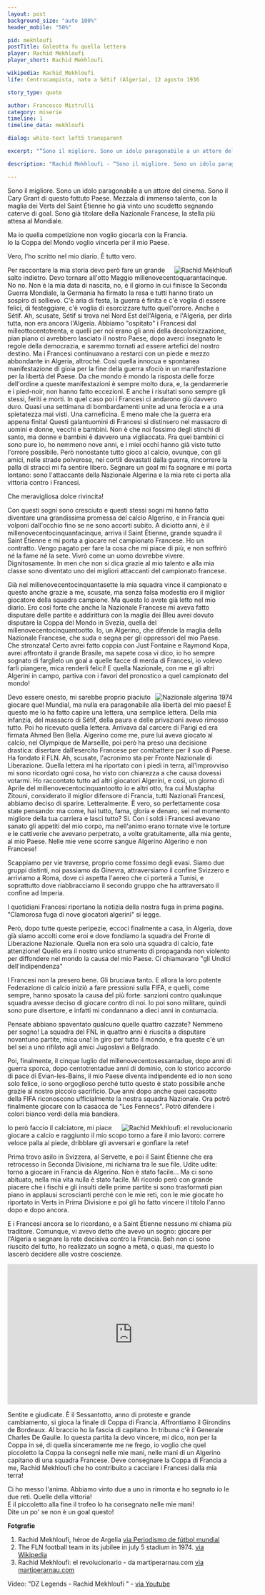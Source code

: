 ```yaml
---
layout: post
background_size: "auto 100%"
header_mobile: "50%"

pid: mekhloufi
postTitle: Galeotta fu quella lettera
player: Rachid Mekhloufi
player_short: Rachid Mekhloufi

wikipedia: Rachid_Mekhloufi
life: Centrocampista, nato a Sétif (Algeria), 12 agosto 1936

story_type: quote

author: Francesco Mistrulli
category: miserie
timeline: 1
timeline_data: mekhloufi

dialog: white-text left5 transparent

excerpt: "“Sono il migliore. Sono un idolo paragonabile a un attore del cinema.<br/>Sono il Cary Grant di questo fottuto Paese.”"

description: "Rachid Mekhloufi - “Sono il migliore. Sono un idolo paragonabile a un attore del cinema. Sono il Cary Grant di questo fottuto Paese.”"

---
```

Sono il migliore. Sono un idolo paragonabile a un attore del cinema. Sono il Cary Grant di questo fottuto Paese. Mezzala di immenso talento, con la maglia dei Verts del Saint Étienne ho già vinto uno scudetto segnando caterve di goal. Sono già titolare della Nazionale Francese, la stella più attesa al Mondiale.

Ma io quella competizione non voglio giocarla con la Francia.  
Io la Coppa del Mondo voglio vincerla per il mio Paese.

  Vero, l'ho scritto nel mio diario. È tutto vero.

  <img class="responsive-img border w50 margin-1em" src="https://3.bp.blogspot.com/-07HJmZpzWWI/V6QS63QcqhI/AAAAAAABFr0/NXPMiGsLnDYB_qo-006Nig4djpr87wrLgCLcB/s1600/RM.png" alt="Rachid Mekhloufi" align="right">



  Per raccontare la mia storia devo però fare un
  grande salto indietro. Devo tornare all'otto
  Maggio millenovecentoquarantacinque. No no. Non
  è la mia data di nascita, no, è il giorno in cui
  finisce la Seconda Guerra Mondiale, la Germania
  ha firmato la resa e tutti hanno tirato un
  sospiro di sollievo. C'è aria di festa, la guerra è
  finita e c'è voglia di essere felici, di
  festeggiare, c'è voglia di esorcizzare tutto
  quell'orrore. Anche a Sétif. Ah, scusate, Sétif si
  trova nel Nord Est dell'Algeria, e l'Algeria, per
  dirla tutta, non era ancora l'Algeria. Abbiamo
  "ospitato" i Francesi dal milleottocentotrenta, e
  quelli per noi erano gli anni della decolonizzazione, pian piano ci avrebbero lasciato il nostro Paese, dopo averci insegnato le regole della democrazia, e saremmo tornati ad essere artefici del nostro destino. Ma i Francesi continuavano a restarci con un piede e mezzo abbondante in Algeria, altroché. Così quella innocua e spontanea manifestazione di gioia per la fine della guerra sfociò in un manifestazione per la libertà del Paese. Da che mondo è mondo la risposta delle forze dell'ordine a queste manifestazioni è sempre molto dura, e, la gendarmerie e i pied-noir, non hanno fatto eccezioni. E anche i risultati sono sempre gli stessi, feriti e morti. In quel caso poi i Francesi ci andarono giù davvero duro. Quasi una settimana di bombardamenti unite ad una ferocia e a una spietatezza mai visti. Una carneficina. E meno male che la guerra era appena finita! Questi galantuomini di Francesi si distinsero nel massacro di uomini e donne, vecchi e bambini. Non è che noi fossimo degli stinchi di santo, ma donne e bambini è davvero una vigliaccata. Fra quei bambini ci sono pure io, ho nemmeno nove anni, e i miei occhi hanno già visto tutto l'orrore possibile. Però nonostante tutto gioco al calcio, ovunque, con gli amici, nelle strade polverose, nei cortili devastati dalla guerra, rincorrere la palla di stracci mi fa sentire libero. Segnare un goal mi fa sognare e mi porta lontano: sono l'attaccante della Nazionale Algerina e la mia rete ci porta alla vittoria contro i Francesi.

Che meravigliosa dolce rivincita!

Con questi sogni sono cresciuto e questi stessi sogni mi hanno fatto diventare una grandissima promessa del calcio Algerino, e in Francia quei volponi dall'occhio fino se ne sono accorti subito. A diciotto anni, è il millenovecentocinquantacinque, arriva il Saint Étienne, grande squadra il Saint Étienne e mi porta a giocare nel campionato Francese. Ho un contratto. Vengo pagato per fare la cosa che mi piace di più, e non soffrirò né la fame né la sete. Vivrò come un uomo dovrebbe vivere. Dignitosamente. In men che non si dica grazie al mio talento e alla mia classe sono diventato uno dei migliori  attaccanti del campionato francese.

Già nel millenovecentocinquantasette la mia squadra vince il campionato e questo anche grazie a me, scusate, ma senza falsa modestia ero il miglior giocatore della squadra campione. Ma questo lo avete già letto nel mio diario. Ero così forte che anche la Nazionale Francese mi aveva fatto disputare delle partite e addirittura con la maglia dei Bleu avrei dovuto disputare la Coppa del Mondo in Svezia, quella del millenovecentocinquantootto. Io, un Algerino, che difende la maglia della Nazionale Francese, che suda e segna per gli oppressori del mio Paese. Che stronzata! Certo avrei fatto coppia con Just Fontaine e Raymond Kopa, avrei affrontato il grande Brasile, ma sapete cosa vi dico, io ho sempre sognato di farglielo un goal a quelle facce di merda di Francesi, io volevo farli piangere, mica renderli felici! E quella Nazionale, con me e gli altri Algerini in campo, partiva con i favori del pronostico a quel campionato del mondo!



<img class="responsive-img border w50 margin-1em" src="https://upload.wikimedia.org/wikipedia/commons/4/42/Jubilee_FLN_soccer_team_1974.jpg" alt="Nazionale algerina 1974" align="right">


Devo essere onesto, mi sarebbe proprio piaciuto giocare quel Mundial, ma nulla era paragonabile alla libertà del mio paese! È questo me lo ha fatto capire una lettera, una semplice lettera. Della mia infanzia, del massacro di Sétif, della paura e delle privazioni avevo rimosso tutto. Poi ho ricevuto quella lettera. Arrivava dal carcere di Parigi ed era firmata Ahmed Ben Bella. Algerino come me, pure lui aveva giocato al calcio, nel Olympique de Marseille, poi però ha preso una decisione drastica: disertare dall’esercito Francese per combattere per il suo di Paese. Ha fondato il FLN. Ah, scusate, l'acronimo sta per Fronte Nazionale di Liberazione. Quella lettera mi ha riportato con i piedi in terra, all'improvviso mi sono ricordato ogni cosa, ho visto con chiarezza a che causa dovessi votarmi. Ho raccontato tutto ad altri giocatori Algerini, e così, un giorno di Aprile del millenovecentocinquantootto io e altri otto, fra cui Mustapha Zitouni, considerato il miglior difensore di Francia, tutti Nazionali Francesi, abbiamo deciso di sparire. Letteralmente. È vero, so perfettamente cosa state pensando: ma come, hai tutto, fama, gloria e denaro, sei nel momento migliore della tua carriera e lasci tutto? Si. Con i soldi i Francesi avevano sanato gli appetiti del mio corpo, ma nell'animo erano tornate vive le torture e le cattiverie che avevano perpetrato, a volte gratuitamente, alla mia gente, al mio Paese. Nelle mie vene scorre sangue Algerino Algerino e non Francese!

Scappiamo per vie traverse, proprio come fossimo degli evasi. Siamo due gruppi distinti, noi passiamo da Ginevra, attraversiamo il confine Svizzero e arriviamo a Roma, dove ci aspetta l'aereo che ci porterà a Tunisi, e soprattutto dove riabbracciamo il secondo gruppo che ha attraversato il confine ad Imperia.

I quotidiani Francesi riportano la notizia della nostra fuga in prima pagina. "Clamorosa fuga di nove giocatori algerini" si legge.

Però, dopo tutte queste peripezie, eccoci finalmente a casa, in Algeria, dove già siamo accolti come eroi e dove fondiamo la squadra del Fronte di Liberazione Nazionale. Quella non era solo una squadra di calcio, fate attenzione! Quello era il nostro unico strumento di propaganda non violento per diffondere nel mondo la causa del mio Paese. Ci chiamavano "gli Undici dell'indipendenza"

I Francesi non la presero bene. Gli bruciava tanto. E allora la loro potente Federazione di calcio iniziò a fare pressioni sulla FIFA, e quelli, come sempre, hanno sposato la causa del più forte: sanzioni contro qualunque squadra avesse deciso di giocare contro di noi. Io poi sono militare, quindi sono pure disertore, e infatti mi condannano a dieci anni in contumacia.

Pensate abbiano spaventato qualcuno quelle quattro cazzate? Nemmeno per sogno! La squadra del FNL in quattro anni è riuscita a disputare novantuno partite, mica una! In giro per tutto il mondo, e fra queste c'è un bel sei a uno rifilato agli amici Jugoslavi a Belgrado.

Poi, finalmente, il cinque luglio del millenovecentosessantadue, dopo anni di guerra sporca, dopo centotrentadue anni di dominio, con lo storico accordo di pace di Evian-les-Bains, il mio Paese diventa indipendente ed io non sono solo felice, io sono orgoglioso perché tutto questo è stato possibile anche grazie al nostro piccolo sacrificio. Due anni dopo anche quei cacasotto della FIFA riconoscono ufficialmente la nostra squadra Nazionale. Ora potrò finalmente giocare con la casacca de "Les Fennecs".  Potrò difendere i colori bianco verdi della mia bandiera.

<img class="responsive-img border w100 margin-1em" src="https://www.martiperarnau.com/wp-content/uploads/2606907257.jpg" alt="Rachid Mekhloufi: el revolucionario" align="right">

Io però faccio il calciatore, mi piace giocare a calcio e raggiunto il mio scopo torno a fare il mio lavoro: correre veloce palla al piede, dribblare gli avversari e gonfiare la rete!

Prima trovo asilo in Svizzera, al Servette, e poi il Saint Étienne che era retrocesso in Seconda Divisione, mi richiama tra le sue file. Udite udite: torno a giocare in Francia da Algerino. Non è stato facile... Ma ci sono abituato, nella mia vita nulla è stato facile. Mi ricordo però con grande piacere che i fischi e gli insulti delle prime partite si sono trasformati pian piano in applausi scroscianti perché con le mie reti, con le mie giocate ho riportato in Verts in Prima Divisione e poi gli ho fatto vincere il titolo l'anno dopo e dopo ancora.

E i Francesi ancora se lo ricordano, e a Saint Étienne nessuno mi chiama più traditore.
Comunque, vi avevo detto che avevo un sogno: giocare per l'Algeria e segnare la rete decisiva contro la Francia. Beh non ci sono riuscito del tutto, ho realizzato un sogno a metà, o quasi, ma questo lo lascerò decidere alle vostre coscienze.

<div class="text-center">
  <div class="videoWrapper">
  <iframe width="560" height="315" src="https://www.youtube-nocookie.com/embed/EpHE3C5nTMI" frameborder="0" allow="accelerometer; autoplay; encrypted-media; gyroscope; picture-in-picture" allowfullscreen></iframe>
  </div>
</div>


Sentite e giudicate. È il Sessantotto, anno di proteste e grande cambiamento, si gioca la finale di Coppa di Francia. Affrontiamo il Girondins de Bordeaux. Al braccio ho la fascia di capitano. In tribuna c'è il Generale Charles De Gaulle. Io questa partita la devo vincere, mi dico, non per la Coppa in sé, di quella
sinceramente me ne frego, io voglio che quel piccoletto la Coppa la consegni nelle mie mani, nelle mani di un Algerino capitano di una squadra Francese. Deve consegnare la Coppa di Francia a me, Rachid Mekhloufi che ho contribuito a cacciare i Francesi dalla mia terra!

Ci ho messo l'anima. Abbiamo vinto due a uno in rimonta e ho segnato io le due reti. Quelle della vittoria!  
E il piccoletto alla fine il trofeo lo ha consegnato nelle mie mani!  
Dite un po' se non è un goal questo!



<div class="post-disclaimer">
    <b>Fotgrafie</b><br/>
    <ol>
    <li>Rachid Mekhloufi, héroe de Argelia <a href="http://arogeraldes.blogspot.com/2014/06/rachid-mekhloufi.html" target="_blank">via Periodismo de fútbol mundial</a></li>
    <li>The FLN football team in its jubilee in july 5 stadium in 1974. <a href="https://commons.wikimedia.org/wiki/File:Jubilee_FLN_soccer_team_1974.jpg" target="_blank">via Wikipedia</a></li>
    <li>Rachid Mekhloufi: el revolucionario - da martiperarnau.com
<a href="https://www.martiperarnau.com/rachid-mekhloufi-el-revolucionario/" target="_blank">via martiperarnau.com</a></li>
    </ol>
</div>

<div class="post-disclaimer">
    Video: "DZ Legends - Rachid Mekhloufi " -
<a href="https://www.youtube.com/watch?v=EpHE3C5nTMI" target="_blank">via Youtube</a>
</div>

<script>

    var mekhloufi=[
                    {
                        type:"birth",
                        category:"event",
                        timestamps:[new Date(1936,8-1,12)],
                        text:{
                            body:"Il 12 agosto 1936 a Sétif, Algeria, nasce Rachid Mekhloufi",
                            link:null
                        }
                    },
                    {
                        type:"club",
                        category:"range",
                        timestamps:[1954,1958],
                        team:"Saint-Étienne",
                        text:{
                            body:"Inizia la sua carriera di calciatore professionista in Francia nel Saint-Étienne.",
                            link:null
                        }
                    },
                    {
                        type:"club",
                        category:"range",
                        timestamps:[1960,1962],
                        team:"Servette",
                        text:{
                            body:"Nel 1960 si trasferisce in Svizzera al Servette, dove gioca 19 partite segnando 13 reti",
                            link:null
                        }
                    },
                    {
                        type:"club",
                        category:"range",
                        timestamps:[1962,1969],
                        team:"Saint-Étienne",
                        text:{
                            body:"Nel 1962 torna in Francia per giocare ancora nel Saint-Étienne, dove in 6 anni gioca 192 partite segnando 78 reti.",
                            link:null
                        }
                    },
                    {
                        type:"club",
                        category:"range",
                        timestamps:[1969,1970],
                        team:"Bastia",
                        text:{
                            body:"Nel 1968 si traferisce in Corsica dove gioca nel Bastia fino al 1970. Colleziona 67 presenze segnando 20 reti.",
                            link:null
                        }
                    },
                    {
                        type:"trainer",
                        category:"range",
                        timestamps:[1971,1972],
                        team:"Algeria",
                        text:{
                            body:"Nel 1971 diventa allenatore della nazionale Algerina",
                            link:null
                        }
                    },
                    {
                        type:"trainer",
                        category:"range",
                        timestamps:[1975,1979],
                        team:"Algeria",
                        text:{
                            body:"Tra il 1975 e il 1979 allena la nazionale Algerina",
                            link:null
                        }
                    },
                    {
                        type:"trainer",
                        category:"range",
                        timestamps:[1982,1983],
                        team:"Algeria",
                        text:{
                            body:"Nel 1982 guida la Nazionale algerina ai Mondiali 1982 insieme a Mahieddine Khalef.",
                            link:null
                        }
                    },
                    {
                        type:"national",
                        timestamps:[1956,1957],
                        team:"Francia",
                        apps:4,
                        goals:1
                    },
                    {
                        type:"national",
                        timestamps:[1963,1965],
                        team:"Algeria",
                        apps:8,
                        goals:5
                    },
                    {
                        type:"cup",
                        category:"event",
                        timestamps:[new Date(1968,6-1,10),new Date(1968,6-1,11)],
                        team:"Saint-Étienne",
                        cup:"Coppa di Francia",
                        text:{
                            body:"Nel 1979 vince la Coppa del Belgio con il K. Beerschot VAV"
                        }
                    },
                    {
                        type:"history",
                        category:"event",
                        timestamps:[new Date(1962,3-1,19)],
                        text:{

                            body:"Il 19 marzo 1962 con un trattato firmato a Evian, che prevedeva il cessate-il-fuoco e la legalizzazione del FLN, si conclude l'ultimo conflitto per la decolonizzazione dell'Algeria. In seguito ad un referendum per l'autodeterminazione, tenutosi il 1º luglio 1962 con esito positivo, il 3 luglio la Francia dichiarò l'Algeria indipendente.",
                            link:"https://it.wikipedia.org/wiki/Storia_dell%27Algeria"
                        }
                    },

                ];
</script>
